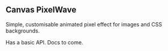 ## Canvas PixelWave

Simple, customisable animated pixel effect for images and CSS backgrounds.

Has a basic API. Docs to come.